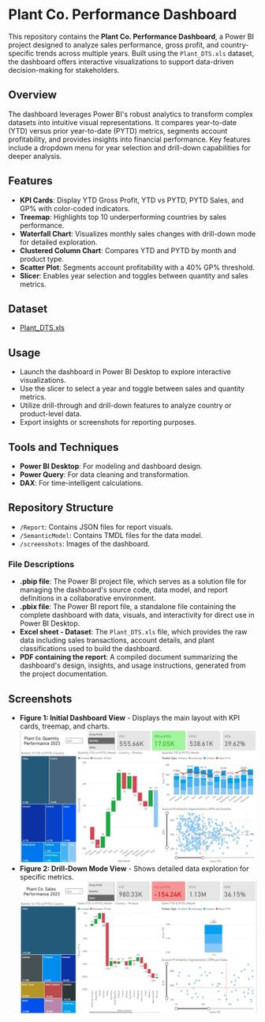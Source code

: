 # Plant Co. Performance Dashboard

This repository contains the **Plant Co. Performance Dashboard**, a Power BI project designed to analyze sales performance, gross profit, and country-specific trends across multiple years. Built using the `Plant_DTS.xls` dataset, the dashboard offers interactive visualizations to support data-driven decision-making for stakeholders.

## Overview

The dashboard leverages Power BI's robust analytics to transform complex datasets into intuitive visual representations. It compares year-to-date (YTD) versus prior year-to-date (PYTD) metrics, segments account profitability, and provides insights into financial performance. Key features include a dropdown menu for year selection and drill-down capabilities for deeper analysis.

## Features
- **KPI Cards**: Display YTD Gross Profit, YTD vs PYTD, PYTD Sales, and GP% with color-coded indicators.
- **Treemap**: Highlights top 10 underperforming countries by sales performance.
- **Waterfall Chart**: Visualizes monthly sales changes with drill-down mode for detailed exploration.
- **Clustered Column Chart**: Compares YTD and PYTD by month and product type.
- **Scatter Plot**: Segments account profitability with a 40% GP% threshold.
- **Slicer**: Enables year selection and toggles between quantity and sales metrics.

## Dataset
- [Plant_DTS.xls](Plant_DTS.xls)

## Usage
- Launch the dashboard in Power BI Desktop to explore interactive visualizations.
- Use the slicer to select a year and toggle between sales and quantity metrics.
- Utilize drill-through and drill-down features to analyze country or product-level data.
- Export insights or screenshots for reporting purposes.

## Tools and Techniques
- **Power BI Desktop**: For modeling and dashboard design.
- **Power Query**: For data cleaning and transformation.
- **DAX**: For time-intelligent calculations.

## Repository Structure
- `/Report`: Contains JSON files for report visuals.
- `/SemanticModel`: Contains TMDL files for the data model.
- `/screenshots`: Images of the dashboard.

### File Descriptions
- **.pbip file**: The Power BI project file, which serves as a solution file for managing the dashboard's source code, data model, and report definitions in a collaborative environment.
- **.pbix file**: The Power BI report file, a standalone file containing the complete dashboard with data, visuals, and interactivity for direct use in Power BI Desktop.
- **Excel sheet - Dataset**: The `Plant_DTS.xls` file, which provides the raw data including sales transactions, account details, and plant classifications used to build the dashboard.
- **PDF containing the report**: A compiled document summarizing the dashboard's design, insights, and usage instructions, generated from the project documentation.

## Screenshots
- **Figure 1: Initial Dashboard View** - Displays the main layout with KPI cards, treemap, and charts.
  ![Figure 1](https://github.com/jaswantjayacumaar/PowerBI-Plant_Co/blob/main/Screenshots/Initial%20Dashboard.jpg)
- **Figure 2: Drill-Down Mode View** - Shows detailed data exploration for specific metrics.
  ![Figure 2](https://github.com/jaswantjayacumaar/PowerBI-Plant_Co/blob/main/Screenshots/Drill%20Down%20Mode.jpg)
